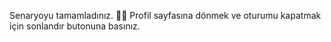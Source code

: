 Senaryoyu tamamladınız. 👏🏻
Profil sayfasına dönmek ve oturumu kapatmak için sonlandır butonuna basınız.